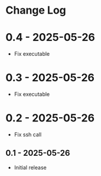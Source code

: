 # Change Log

# 0.4 - 2025-05-26
- Fix executable

# 0.3 - 2025-05-26
- Fix executable

# 0.2 - 2025-05-26
- Fix ssh call

## 0.1 - 2025-05-26
- Initial release
